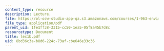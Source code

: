 ```yaml
---
content_type: resource
description: Lecture.
file: https://ol-ocw-studio-app-qa.s3.amazonaws.com/courses/1-963-environmental-engineering-applications-of-geographic-information-systems-fall-2004/8bd36c3ab8d6224c73afcbe646e33c36_lec1b.pdf
file_type: application/pdf
parent_uid: 1fe1ff38-3315-cc50-1ea5-05f8a45b7d8c
resourcetype: Document
title: lec1b.pdf
uid: 8bd36c3a-b8d6-224c-73af-cbe646e33c36
---
```

